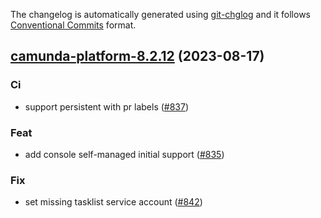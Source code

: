 The changelog is automatically generated using [git-chglog](https://github.com/git-chglog/git-chglog)
and it follows [Conventional Commits](https://www.conventionalcommits.org/en/v1.0.0/) format.


<a name="camunda-platform-8.2.12"></a>
## [camunda-platform-8.2.12](https://github.com/camunda/camunda-platform-helm/compare/camunda-platform-8.2.11...camunda-platform-8.2.12) (2023-08-17)

### Ci

* support persistent with pr labels ([#837](https://github.com/camunda/camunda-platform-helm/issues/837))

### Feat

* add console self-managed initial support ([#835](https://github.com/camunda/camunda-platform-helm/issues/835))

### Fix

* set missing tasklist service account ([#842](https://github.com/camunda/camunda-platform-helm/issues/842))


